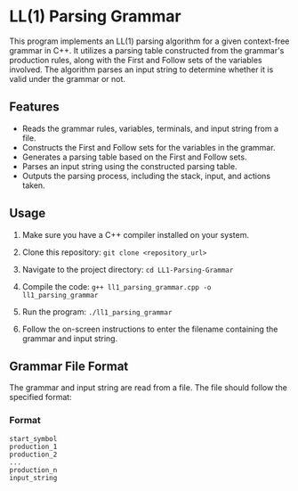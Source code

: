 # LL(1) Parsing Grammar

This program implements an LL(1) parsing algorithm for a given context-free grammar in C++. It utilizes a parsing table constructed from the grammar's production rules, along with the First and Follow sets of the variables involved. The algorithm parses an input string to determine whether it is valid under the grammar or not.

## Features

- Reads the grammar rules, variables, terminals, and input string from a file.
- Constructs the First and Follow sets for the variables in the grammar.
- Generates a parsing table based on the First and Follow sets.
- Parses an input string using the constructed parsing table.
- Outputs the parsing process, including the stack, input, and actions taken.

## Usage

1. Make sure you have a C++ compiler installed on your system.
2. Clone this repository:
`git clone <repository_url>`
3. Navigate to the project directory:
`cd LL1-Parsing-Grammar`
4. Compile the code:
`g++ ll1_parsing_grammar.cpp -o ll1_parsing_grammar`
5. Run the program:
`./ll1_parsing_grammar`

6. Follow the on-screen instructions to enter the filename containing the grammar and input string.

## Grammar File Format

The grammar and input string are read from a file. The file should follow the specified format:
### Format 
```
start_symbol
production_1
production_2
...
production_n
input_string
```



